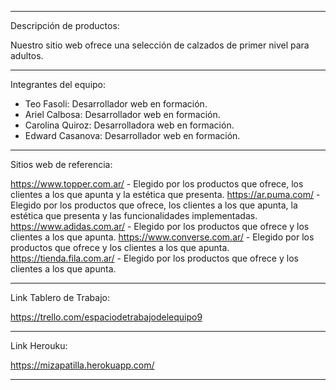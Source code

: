 ---------------------------------------------------------------------------------------------------------

Descripción de productos:

Nuestro sitio web ofrece una selección de calzados de primer nivel para adultos.

---------------------------------------------------------------------------------------------------------

Integrantes del equipo:

- Teo Fasoli: Desarrollador web en formación.
- Ariel Calbosa: Desarrollador web en formación.
- Carolina Quiroz: Desarrolladora web en formación.
- Edward Casanova: Desarrollador web en formación.

---------------------------------------------------------------------------------------------------------

Sitios web de referencia:

https://www.topper.com.ar/   - Elegido por los productos que ofrece, los clientes a los que apunta y la estética que presenta.
https://ar.puma.com/         - Elegido por los productos que ofrece, los clientes a los que apunta, la estética que presenta y las funcionalidades implementadas.
https://www.adidas.com.ar/   - Elegido por los productos que ofrece y los clientes a los que apunta.
https://www.converse.com.ar/ - Elegido por los productos que ofrece y los clientes a los que apunta.
https://tienda.fila.com.ar/  - Elegido por los productos que ofrece y los clientes a los que apunta.

---------------------------------------------------------------------------------------------------------

Link Tablero de Trabajo:

https://trello.com/espaciodetrabajodelequipo9

---------------------------------------------------------------------------------------------------------

Link Herouku:

https://mizapatilla.herokuapp.com/

---------------------------------------------------------------------------------------------------------